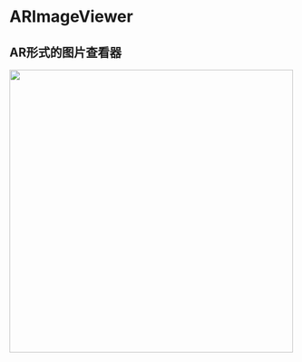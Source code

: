 # ARImageViewer
## AR形式的图片查看器
<Img height=500 width=500 src="https://github.com/keayou/ARImageViewer/blob/master/src/Feb-27-2018%2019-48-01.gif">


